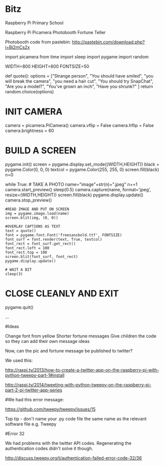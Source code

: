 Bitz
====

Raspberry Pi Primary School

Raspberry Pi Picamera Photobooth Fortune Teller

Photobooth code from pastebin: http://pastebin.com/download.php?i=Bj2mCs2x

import picamera
from time import sleep
import pygame
import random

WIDTH=800
HEIGHT=600
FONTSIZE=50

def quote():
    options = ["Strange person",
               "You should have smiled",
               "you will break the camera",
               "you need a hair cut",
               "You should try SnapChat",
               "Are you a model?",
               "You've grown an inch",
               "Have you shrunk?"
               ]
    return random.choice(options)

# INIT CAMERA
camera = picamera.PiCamera()
camera.vflip = False
camera.hflip = False
camera.brightness = 60

# BUILD A SCREEN
pygame.init()
screen = pygame.display.set_mode((WIDTH,HEIGHT))
black = pygame.Color(0, 0, 0)
textcol = pygame.Color(255, 255, 0)
screen.fill(black)
n=0

while True:
    # TAKE A PHOTO
    name="image"+str(n)+".jpeg"
    n+=1
    camera.start_preview()
    sleep(0.5)
    camera.capture(name, format='jpeg', resize=(WIDTH,HEIGHT))
    screen.fill(black)
    pygame.display.update()    
    camera.stop_preview()

    #READ IMAGE AND PUT ON SCREEN
    img = pygame.image.load(name)
    screen.blit(img, (0, 0))

    #OVERLAY CAPTIONS AS TEXT
    text = quote()
    font = pygame.font.Font('freesansbold.ttf', FONTSIZE)
    font_surf = font.render(text, True, textcol)
    font_rect = font_surf.get_rect()
    font_rect.left = 100
    font_rect.top = 100
    screen.blit(font_surf, font_rect)
    pygame.display.update()

    # WAIT A BIT
    sleep(3)

# CLOSE CLEANLY AND EXIT
pygame.quit()


...

#Ideas

Change font from yellow
Shorter fortune messages
Give children the code so they can add their own message ideas

Now, can the pic and fortune message be published to twitter?

We used this:

http://raspi.tv/2013/how-to-create-a-twitter-app-on-the-raspberry-pi-with-python-tweepy-part-1#install

http://raspi.tv/2014/tweeting-with-python-tweepy-on-the-raspberry-pi-part-2-pi-twitter-app-series

#We had this error message:

https://github.com/tweepy/tweepy/issues/15

Top tip - don't name your .py code file the same name as the relevant software file e.g. Tweepy

#Error 32

We had problems with the twitter API codes. Regenerating the authentication codes didn't solve it though.

http://discuss.tweepy.org/t/authentication-failed-error-code-32/36



